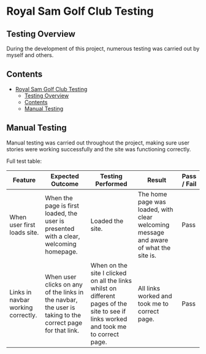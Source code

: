 # Royal Sam Golf Club Testing

## Testing Overview

During the development of this project, numerous testing was carried out by myself and others.

## Contents

- [Royal Sam Golf Club Testing](#royal-sam-golf-club-testing)
  - [Testing Overview](#testing-overview)
  - [Contents](#contents)
  - [Manual Testing](#manual-testing)

## Manual Testing

Manual testing was carried out throughout the project, making sure user stories were working successfully and the site was functioning correctly.

Full test table:

| Feature | Expected Outcome | Testing Performed | Result | Pass / Fail |
| --- | --- | --- | --- | --- |
| When user first loads site. | When the page is first loaded, the user is presented with a clear, welcoming homepage. | Loaded the site. | The home page was loaded, with clear welcoming message and aware of what the site is. | Pass |
| Links in navbar working correctly. | When user clicks on any of the links in the navbar, the user is taking to the correct page for that link. | When on the site I clicked on all the links whilst on different pages of the site to see if links worked and took me to correct page. | All links worked and took me to correct page. | Pass |